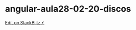 # angular-aula28-02-20-discos

[Edit on StackBlitz ⚡️](https://stackblitz.com/edit/angular-aula28-02-20-discos)